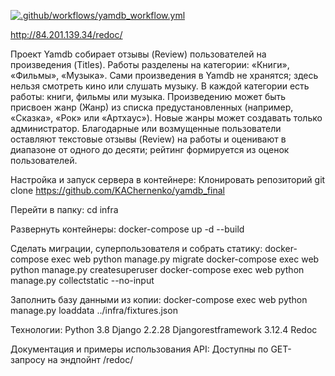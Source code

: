[![.github/workflows/yamdb_workflow.yml](https://github.com/KAChernenko/yamdb_final/actions/workflows/yamdb_workflow.yml/badge.svg)](https://github.com/KAChernenko/yamdb_final/actions/workflows/yamdb_workflow.yml)

http://84.201.139.34/redoc/


Проект Yamdb собирает отзывы (Review) пользователей на произведения (Titles).
Работы разделены на категории: «Книги», «Фильмы», «Музыка».
Сами произведения в Yamdb не хранятся; здесь нельзя смотреть кино или слушать музыку.
В каждой категории есть работы: книги, фильмы или музыка.
Произведению может быть присвоен жанр (Жанр) из списка предустановленных (например, «Сказка», «Рок» или «Артхаус»).
Новые жанры может создавать только администратор.
Благодарные или возмущенные пользователи оставляют текстовые отзывы (Review) на работы и оценивают в диапазоне от одного до десяти; рейтинг формируется из оценок пользователей.

Настройка и запуск сервера в контейнере:
Клонировать репозиторий
git clone https://github.com/KAChernenko/yamdb_final

Перейти в папку:
cd infra


Развернуть контейнеры:
docker-compose up -d --build 

Сделать миграции, суперпользователя и собрать статику:
docker-compose exec web python manage.py migrate
docker-compose exec web python manage.py createsuperuser
docker-compose exec web python manage.py collectstatic --no-input

Заполнить базу данными из копии:
docker-compose exec web python manage.py loaddata ../infra/fixtures.json 

Технологии:
Python 3.8 Django 2.2.28 Djangorestframework 3.12.4 Redoc

Документация и примеры использования API:
Доступны по GET-запросу на эндпойнт /redoc/